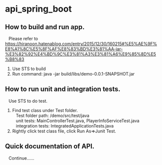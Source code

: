# api_spring_boot

## How to build and run app.  
&nbsp; &nbsp;Please refer to https://hiranoon.hatenablog.com/entry/2015/12/30/160215#%E5%AE%9F%E8%A1%8C%E5%8F%AF%E8%83%BD%E3%81%AA-jar-%E3%82%92%E4%BD%9C%E3%81%A3%E3%81%A6%E9%85%8D%E5%B8%83
1. Use STS to build  
2. Run command: java -jar build/libs/demo-0.0.1-SNAPSHOT.jar  

## How to run unit and integration tests.  
&nbsp; &nbsp;Use STS to do test.  
1. Find test class under Test folder.  
&nbsp; &nbsp;Test folder path: /demo/src/test/java  
&nbsp; &nbsp;unit tests: MainControllerTest.java, PlayerInfoServiceTest.java  
&nbsp; &nbsp;integration tests: IntegratedApplicationTests.java  
2. Rightly click test class file, click Run As=>Junit Test.  

## Quick documentation of API.  
&nbsp; &nbsp;Continue......
